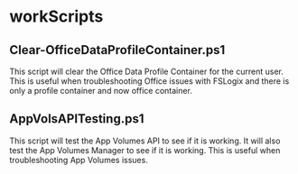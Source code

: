 # workScripts

## Clear-OfficeDataProfileContainer.ps1

This script will clear the Office Data Profile Container for the current user. This is useful when troubleshooting Office issues with FSLogix and there is only a profile container and now office container.

## AppVolsAPITesting.ps1

This script will test the App Volumes API to see if it is working. It will also test the App Volumes Manager to see if it is working. This is useful when troubleshooting App Volumes issues.